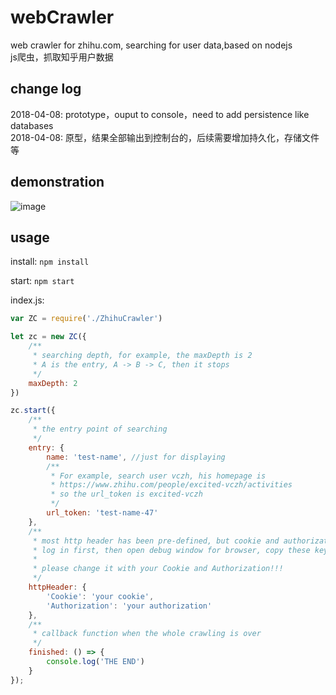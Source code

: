 # webCrawler
web crawler for zhihu.com, searching for user data,based on nodejs   
js爬虫，抓取知乎用户数据


## change log
2018-04-08: prototype，ouput to console，need to add persistence like databases  
2018-04-08: 原型，结果全部输出到控制台的，后续需要增加持久化，存储文件等


## demonstration

  ![image](https://github.com/Steven6977/image-hosting/blob/master/2.gif)

## usage

install:
`npm install`

start:
`npm start`


index.js:
```javascript
var ZC = require('./ZhihuCrawler')

let zc = new ZC({
    /**
     * searching depth, for example, the maxDepth is 2
     * A is the entry, A -> B -> C, then it stops
     */
    maxDepth: 2
})

zc.start({
    /**
     * the entry point of searching
     */
    entry: {
        name: 'test-name', //just for displaying
        /**
         * For example, search user vczh, his homepage is 
         * https://www.zhihu.com/people/excited-vczh/activities
         * so the url_token is excited-vczh
         */
        url_token: 'test-name-47'
    },
    /**
     * most http header has been pre-defined, but cookie and authorization need to be filled,
     * log in first, then open debug window for browser, copy these keys.
     * 
     * please change it with your Cookie and Authorization!!!
     */
    httpHeader: {
        'Cookie': 'your cookie',
        'Authorization': 'your authorization'
    },
    /**
     * callback function when the whole crawling is over
     */
    finished: () => {
        console.log('THE END')
    }
});


```

